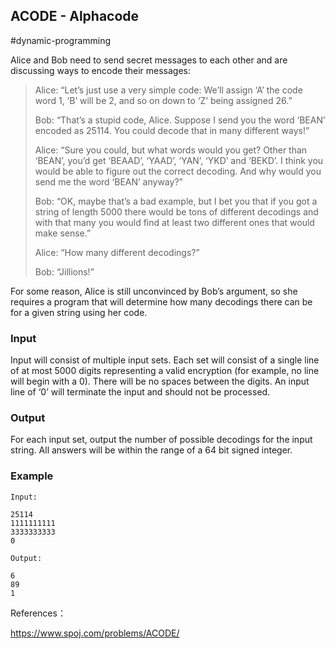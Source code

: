 ## ACODE - Alphacode

#dynamic-programming

Alice and Bob need to send secret messages to each other and are discussing ways to encode their messages:

> Alice: “Let’s just use a very simple code: We’ll assign ‘A’ the code word 1, ‘B’ will be 2, and so on down to ‘Z’ being assigned 26.”
>
> Bob: “That’s a stupid code, Alice. Suppose I send you the word ‘BEAN’ encoded as 25114. You could decode that in many different ways!”
>
> Alice: “Sure you could, but what words would you get? Other than ‘BEAN’, you’d get ‘BEAAD’, ‘YAAD’, ‘YAN’, ‘YKD’ and ‘BEKD’. I think you would be able to figure out the correct decoding. And why would you send me the word ‘BEAN’ anyway?”
>
> Bob: “OK, maybe that’s a bad example, but I bet you that if you got a string of length 5000 there would be tons of different decodings and with that many you would find at least two different ones that would make sense.”
>
> Alice: “How many different decodings?”
>
> Bob: “Jillions!”

For some reason, Alice is still unconvinced by Bob’s argument, so she requires a program that will determine how many decodings there can be for a given string using her code.

### Input

Input will consist of multiple input sets. Each set will consist of a single line of at most 5000 digits representing a valid encryption (for example, no line will begin with a 0). There will be no spaces between the digits. An input line of ‘0’ will terminate the input and should not be processed.

### Output

For each input set, output the number of possible decodings for the input string. All answers will be within the range of a 64 bit signed integer.

### Example

```
Input:

25114
1111111111
3333333333
0

Output:

6
89
1
```

References：

<https://www.spoj.com/problems/ACODE/>
